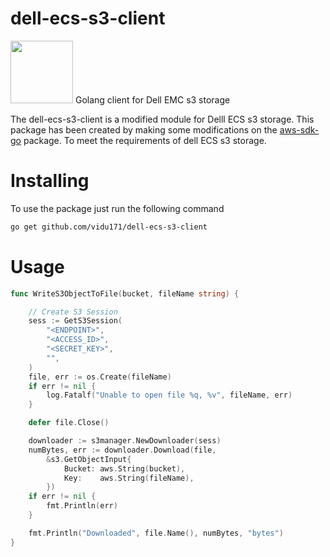 # dell-ecs-s3-client
<img src = "http://www.iconninja.com/files/241/825/211/round-collaboration-social-github-code-circle-network-icon.svg" width="100" height = "100"/>
Golang client for Dell EMC s3 storage

The dell-ecs-s3-client is a modified module for Delll ECS s3 storage.
This package has been created by making some modifications on the [aws-sdk-go](https://github.com/aws/aws-sdk-go) package. To meet the requirements of dell ECS s3 storage.

# Installing
To use the package just run the following command
```sh
go get github.com/vidu171/dell-ecs-s3-client
```

# Usage
```go
func WriteS3ObjectToFile(bucket, fileName string) {

	// Create S3 Session
	sess := GetS3Session(
		"<ENDPOINT>",
		"<ACCESS_ID>",
		"<SECRET_KEY>",
		"",
	)
	file, err := os.Create(fileName)
	if err != nil {
		log.Fatalf("Unable to open file %q, %v", fileName, err)
	}

	defer file.Close()

	downloader := s3manager.NewDownloader(sess)
	numBytes, err := downloader.Download(file,
		&s3.GetObjectInput{
			Bucket: aws.String(bucket),
			Key:    aws.String(fileName),
		})
	if err != nil {
		fmt.Println(err)
	}

	fmt.Println("Downloaded", file.Name(), numBytes, "bytes")
}

```
